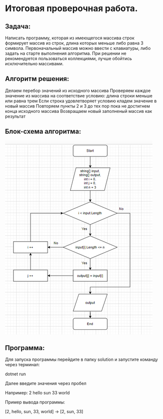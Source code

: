 # Итоговая проверочная работа.
## Задача:

Написать программу, которая из имеющегося массива строк формирует массив из строк, длина которых меньше либо равна 3 символа. Первоначальный массив можно ввести с клавиатуры, либо задать на старте выполнения алгоритма. При решении не рекомендуется пользоваться коллекциями, лучше обойтись исключительно массивами.

## Алгоритм решения:
Делаем перебор значений из исходного массива
Проверяем каждое значение из массива на соответствие условию: длина строки меньше или равна трем
Если строка удовлетворяет условию кладем значение в новый массив
Повторяем пункты 2 и 3 до тех пор пока не достигнем конца исходного массива
Возвращаем новый заполненый массив как результат

## Блок-схема алгоритма:
![](блок-схема.jpg)

## Программа:

Для запуска программы перейдите в папку solution и запустите команду через терминал:

dotnet run 

Далее введите значения через пробел

Например: 2 hello sun 33 world

Пример вывода программы:

[2, hello, sun, 33, world] -> [2, sun, 33]